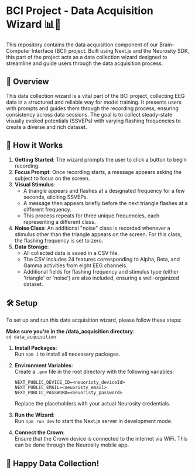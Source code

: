 # BCI Project - Data Acquisition Wizard 📊🧠

This repository contains the data acquisition component of our Brain-Computer Interface (BCI) project. Built using Next.js and the Neurosity SDK, this part of the project acts as a data collection wizard designed to streamline and guide users through the data acquisition process.

## 🚀 Overview

This data collection wizard is a vital part of the BCI project, collecting EEG data in a structured and reliable way for model training. It presents users with prompts and guides them through the recording process, ensuring consistency across data sessions. The goal is to collect steady-state visually evoked potentials (SSVEPs) with varying flashing frequencies to create a diverse and rich dataset.

## 🧭 How it Works

1. **Getting Started**: The wizard prompts the user to click a button to begin recording.
2. **Focus Prompt**: Once recording starts, a message appears asking the subject to focus on the screen.
3. **Visual Stimulus**:
   - A triangle appears and flashes at a designated frequency for a few seconds, eliciting SSVEPs.
   - A message then appears briefly before the next triangle flashes at a different frequency.
   - This process repeats for three unique frequencies, each representing a different class.
4. **Noise Class**: An additional "noise" class is recorded whenever a stimulus other than the triangle appears on the screen. For this class, the flashing frequency is set to zero.
5. **Data Storage**:
   - All collected data is saved in a CSV file.
   - The CSV includes 24 features corresponding to Alpha, Beta, and Gamma activities from eight EEG channels.
   - Additional fields for flashing frequency and stimulus type (either 'triangle' or 'noise') are also included, ensuring a well-organized dataset.

## 🛠️ Setup

To set up and run this data acquisition wizard, please follow these steps:

**Make sure you're in the /data_acquisition directory**:  
`cd data_acquisition`

1. **Install Packages**:  
   Run `npm i` to install all necessary packages.

2. **Environment Variables**:  
   Create a `.env` file in the root directory with the following variables:

   ```plaintext
   NEXT_PUBLIC_DEVICE_ID=<neuoristy_deviceId>
   NEXT_PUBLIC_EMAIL=<neuoristy_email>
   NEXT_PUBLIC_PASSWORD=<neuoristy_password>
   ```

   Replace the placeholders with your actual Neurosity credentials.

3. **Run the Wizard**:  
   Run `npm run dev` to start the Next.js server in development mode.

4. **Connect the Crown**:  
   Ensure that the Crown device is connected to the internet via WiFi. This can be done through the Neurosity mobile app.

## 🎉 Happy Data Collection!
